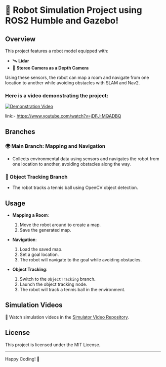 # 🤖 Robot Simulation Project using ROS2 Humble and Gazebo!

## Overview

This project features a robot model equipped with:

- 🛰️ **Lidar**
- 📸 **Stereo Camera as a Depth Camera**

Using these sensors, the robot can map a room and navigate from one location to another while avoiding obstacles with SLAM and Nav2.
### Here is a video demonstrating the project:

[![Demonstration Video](https://img.youtube.com/vi/jDFJ-MQADBQ/maxresdefault.jpg)](https://youtu.be/foo7gtkE8sE) </br>

link:- https://www.youtube.com/watch?v=jDFJ-MQADBQ </br>

## Branches

### 🌍 Main Branch: Mapping and Navigation
- Collects environmental data using sensors and navigates the robot from one location to another, avoiding obstacles along the way.

### 🎾 Object Tracking Branch
- The robot tracks a tennis ball using OpenCV object detection.

## Usage

- **Mapping a Room**:
    1. Move the robot around to create a map.
    2. Save the generated map.

- **Navigation**:
    1. Load the saved map.
    2. Set a goal location.
    3. The robot will navigate to the goal while avoiding obstacles.

- **Object Tracking**:
    1. Switch to the `ObjectTracking` branch.
    2. Launch the object tracking node.
    3. The robot will track a tennis ball in the environment.

## Simulation Videos

🎥 Watch simulation videos in the [Simulator Video Repository](https://github.com/yourusername/simulator-video-repo).

## License

This project is licensed under the MIT License.

---

Happy Coding! 🎉
